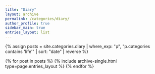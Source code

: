 ```yaml
---
title: "Diary"
layout: archive
permalink: /categories/diary/
author_profile: true
sidebar_main: true
entries_layout: list
---
```


{% assign posts = site.categories.diary
  | where_exp: "p", "p.categories contains 'life'"
  | sort: "date" | reverse %}

{% for post in posts %}
  {% include archive-single.html type=page.entries_layout %}
{% endfor %}
